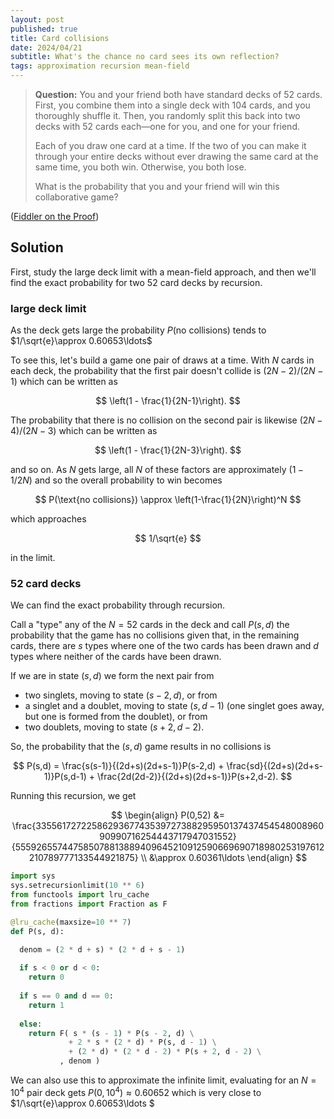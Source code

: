 ```yaml
---
layout: post
published: true
title: Card collisions
date: 2024/04/21
subtitle: What's the chance no card sees its own reflection?
tags: approximation recursion mean-field
---
```


>**Question:** You and your friend both have standard decks of $52$ cards. First, you combine them into a single deck with $104$ cards, and you thoroughly shuffle it. Then, you randomly split this back into two decks with $52$ cards each—one for you, and one for your friend.
>
>Each of you draw one card at a time. If the two of you can make it through your entire decks without ever drawing the same card at the same time, you both win. Otherwise, you both lose.
>
>What is the probability that you and your friend will win this collaborative game?


<!--more-->

([Fiddler on the Proof](https://thefiddler.substack.com/p/can-you-win-the-collaborative-card))

## Solution

First, study the large deck limit with a mean-field approach, and then we'll find the exact probability for two $52$ card decks by recursion.

### large deck limit

As the deck gets large the probability $P(\text{no collisions})$ tends to $1/\sqrt{e}\approx 0.60653\ldots$

To see this, let's build a game one pair of draws at a time. With $N$ cards in each deck, the probability that the first pair doesn't collide is $(2N-2)/(2N-1)$ which can be written as

$$ \left(1 - \frac{1}{2N-1}\right). $$

The probability that there is no collision on the second pair is likewise $(2N-4)/(2N-3)$ which can be written as 

$$ \left(1 - \frac{1}{2N-3}\right). $$

and so on. As $N$ gets large, all $N$ of these factors are approximately $(1-1/2N)$ and so the overall probability to win becomes

$$ P(\text{no collisions}) \approx \left(1-\frac{1}{2N}\right)^N $$

which approaches 

$$ 1/\sqrt{e} $$

in the limit.

### $52$ card decks

We can find the exact probability through recursion. 

Call a "type" any of the $N=52$ cards in the deck and call $P(s,d)$ the probability that the game has no collisions given that, in the remaining cards, there are $s$ types where one of the two cards has been drawn and $d$ types where neither of the cards have been drawn.

If we are in state $(s,d)$ we form the next pair from

- two singlets, moving to state $(s-2, d),$ or from
- a singlet and a doublet, moving to state $(s, d-1)$ (one singlet goes away, but one is formed from the doublet), or from
- two doublets, moving to state $(s+2, d-2).$

So, the probability that the $(s,d)$ game results in no collisions is 

$$ P(s,d) = \frac{s(s-1)}{(2d+s)(2d+s-1)}P(s-2,d) + \frac{sd}{(2d+s)(2d+s-1)}P(s,d-1) + \frac{2d(2d-2)}{(2d+s)(2d+s-1)}P(s+2,d-2). $$

Running this recursion, we get 

$$ \begin{align}
    P(0,52) &= \frac{335561727225862936774353972738829595013743745454800896090990716254443717947031552}{555926557447585078813889409645210912590669690718980253197612210789777133544921875} \\
    &\approx 0.60361\ldots 
  \end{align} 
$$

```python
import sys
sys.setrecursionlimit(10 ** 6)
from functools import lru_cache
from fractions import Fraction as F

@lru_cache(maxsize=10 ** 7)
def P(s, d):

  denom = (2 * d + s) * (2 * d + s - 1)
  
  if s < 0 or d < 0:
    return 0
  
  if s == 0 and d == 0:
    return 1
  
  else:
    return F( s * (s - 1) * P(s - 2, d) \
             + 2 * s * (2 * d) * P(s, d - 1) \
             + (2 * d) * (2 * d - 2) * P(s + 2, d - 2) \
           , denom )
```


We can also use this to approximate the infinite limit, evaluating for an $N=10^4$ pair deck gets $P(0, 10^4) \approx 0.60652$ which is very close to $1/\sqrt{e}\approx 0.60653\ldots $



<br>


